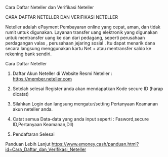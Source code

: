 Cara Daftar Neteller dan Verifikasi Neteller


CARA DAFTAR NETELLER DAN VERIFIKASI NETELLER


Neteller adalah ePayment Pembayaran online yang cepat, aman, dan tidak rumit untuk digunakan. Layanan transfer uang elektronik yang digunakan untuk mentransfer uang ke dan dari pedagang, seperti perusahaan perdagangan valas , perusahaan jejaring sosial . Itu dapat menarik dana secara langsung menggunakan kartu Net + atau mentransfer saldo ke rekening bank sendiri.


Cara Daftar Neteller


1. Daftar Akun Neteller di Website Resmi Neteller : https://member.neteller.com






2. Setelah selesai Register anda akan mendapatkan Kode secure ID (harap dicatat)
3. Silahkan Login dan langsung mengatur/setting Pertanyaan Keamanan akun neteller anda.
4. Catat semua Data-data yang anda input seperti : Fasword,secure ID,Pertanyaan Keamanan,Dll)
5. Pendaftaran Selesai


Panduan Lebih Lanjut
https://www.emoney.cash/panduan.html?id=Cara_Daftar_dan_Verifikasi_Neteller
